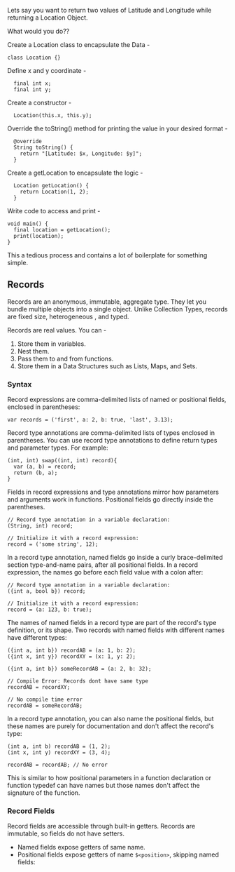 Lets say you want to return two values of Latitude and Longitude while returning a Location Object.

What would you do??

Create a Location class to encapsulate the Data -

```
class Location {}
```

Define x and y coordinate -
```
  final int x;
  final int y;
```

Create a constructor -
```
  Location(this.x, this.y);
```

Override the toString() method for printing the value in your desired format -
```
  @override
  String toString() {
    return "[Latitude: $x, Longitude: $y]";
  }
```

Create a getLocation to encapsulate the logic -
```
  Location getLocation() {
    return Location(1, 2);
  }
```

Write code to access and print -
```
void main() {   
  final location = getLocation();
  print(location);
}
```

This a tedious process and contains a lot of boilerplate for something simple. 

## Records 

Records are an anonymous, immutable, aggregate type. They let you bundle multiple objects into a single object. Unlike Collection Types, records are fixed size, heterogeneous , and typed. 

Records are real values. You can - 
1. Store them in variables. 
2. Nest them. 
3. Pass them to and from functions. 
4. Store them in a Data Structures such as Lists, Maps, and Sets. 

### Syntax 

Record expressions are comma-delimited lists of named or positional fields, enclosed in parentheses: 

```
var records = ('first', a: 2, b: true, 'last', 3.13);
```

Record type annotations are comma-delimited lists of types enclosed in parentheses. You can use record type annotations to define return types and parameter types. For example: 

```
(int, int) swap((int, int) record){
  var (a, b) = record;
  return (b, a);
}
```

Fields in record expressions and type annotations mirror how parameters and arguments work in functions. Positional fields go directly inside the parentheses. 

```
// Record type annotation in a variable declaration: 
(String, int) record;

// Initialize it with a record expression: 
record = ('some string', 12);
```

In a record type annotation, named fields go inside a curly brace-delimited section type-and-name pairs, after all positional fields. In a record expression, the names go before each field value with a colon after:

```
// Record type annotation in a variable declaration: 
({int a, bool b}) record;

// Initialize it with a record expression: 
record = (a: 123, b: true);
```

The names of named fields in a record type are part of the record's type definition, or its shape. Two records with named fields with different names have different types: 


```
({int a, int b}) recordAB = (a: 1, b: 2);
({int x, int y}) recordXY = (x: 1, y: 2);

({int a, int b}) someRecordAB = (a: 2, b: 32);

// Compile Error: Records dont have same type
recordAB = recordXY;

// No compile time error
recordAB = someRecordAB;
```

In a record type annotation, you can also name the positional fields, but these names are purely for documentation and don't affect the record's type: 

```
(int a, int b) recordAB = (1, 2);
(int x, int y) recordXY = (3, 4);

recordAB = recordAB; // No error
```

This is similar to how positional parameters in a function declaration or function typedef can have names but those names don't affect the signature of the function. 

### Record Fields

Record fields are accessible through built-in getters. Records are immutable, so fields do not have setters. 

- Named fields expose getters of same name.
- Positional fields expose getters of name `$<position>`, skipping named fields: 
